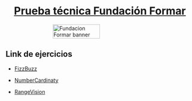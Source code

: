<h1 style='text-align:center'><u>Prueba técnica Fundación Formar</u></h1>
<div style='width:100%;display:flex;align-items:center;justify-content:center;'>
    <img src="https://iili.io/HgKfm7f.md.png" alt="Fundacion Formar banner" width="50%">
</div>

## Link de ejercicios

- [FizzBuzz](https://github.com/FernandoDanielZigarra/prueba-tecnica-formar-nodejs/tree/master/FizzBuzz)

- [NumberCardinaty](https://github.com/FernandoDanielZigarra/prueba-tecnica-formar-nodejs/tree/master/NumberCardinaty)

- [RangeVision](https://github.com/FernandoDanielZigarra/prueba-tecnica-formar-nodejs/tree/master/RangeVision)